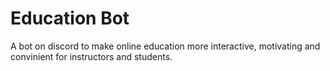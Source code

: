 # Education Bot
A bot on discord to make online education more interactive, motivating and convinient for instructors and students. 
